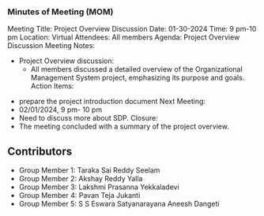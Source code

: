 ### Minutes of Meeting (MOM) ###

Meeting Title: Project Overview Discussion
Date:  01-30-2024
Time: 9 pm-10 pm
Location: Virtual
Attendees: All members
Agenda:
Project Overview Discussion
Meeting Notes:
* Project Overview discussion:
   - All members discussed a detailed overview of the Organizational Management System project, emphasizing its purpose and goals.
Action Items:
- prepare the project introduction document
Next Meeting:
- 02/01/2024, 9 pm- 10 pm
- Need to discuss more about SDP.
Closure:
- The meeting concluded with a summary of the project overview.

## Contributors
* Group Member 1: Taraka Sai Reddy Seelam
* Group Member 2: Akshay Reddy Yalla
* Group Member 3: Lakshmi Prasanna Yekkaladevi
* Group Member 4: Pavan Teja Jukanti
* Group Member 5: S S Eswara Satyanarayana Aneesh Dangeti